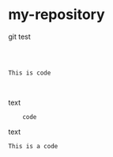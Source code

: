 # my-repository
git test

<pre>

<code>

This is code

</code>
</pre>

text

        code
        

text
    

```This is a code```

